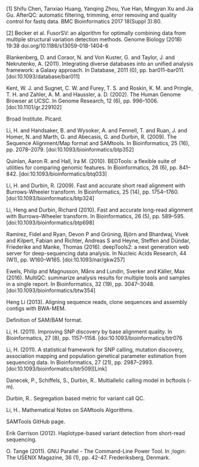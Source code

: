 [1] Shifu Chen, Tanxiao Huang, Yanqing Zhou, Yue Han, Mingyan Xu and Jia Gu. AfterQC: automatic filtering, trimming, error removing and quality control for fastq data. BMC Bioinformatics 2017 18(Suppl 3):80.

[2] Becker et al. FusorSV: an algorithm for optimally combining data from multiple structural variation detection methods. Genome Biology (2018) 19:38 doi.org/10.1186/s13059-018-1404-6

Blankenberg, D. and Coraor, N. and Von Kuster, G. and Taylor, J. and Nekrutenko, A. (2011). Integrating diverse databases into an unified analysis framework: a Galaxy approach. In Database, 2011 (0), pp. bar011–bar011. [doi:10.1093/database/bar011]

Kent, W. J. and Sugnet, C. W. and Furey, T. S. and Roskin, K. M. and Pringle, T. H. and Zahler, A. M. and Haussler, a. D. (2002). The Human Genome Browser at UCSC. In Genome Research, 12 (6), pp. 996–1006. [doi:10.1101/gr.229102]

Broad Institute. Picard.

Li, H. and Handsaker, B. and Wysoker, A. and Fennell, T. and Ruan, J. and Homer, N. and Marth, G. and Abecasis, G. and Durbin, R. (2009). The Sequence Alignment/Map format and SAMtools. In Bioinformatics, 25 (16), pp. 2078–2079. [doi:10.1093/bioinformatics/btp352]

Quinlan, Aaron R. and Hall, Ira M. (2010). BEDTools: a flexible suite of utilities for comparing genomic features. In Bioinformatics, 26 (6), pp. 841–842. [doi:10.1093/bioinformatics/btq033]

Li, H. and Durbin, R. (2009). Fast and accurate short read alignment with Burrows-Wheeler transform. In Bioinformatics, 25 (14), pp. 1754–1760. [doi:10.1093/bioinformatics/btp324]

Li, Heng and Durbin, Richard (2010). Fast and accurate long-read alignment with Burrows–Wheeler transform. In Bioinformatics, 26 (5), pp. 589–595. [doi:10.1093/bioinformatics/btp698]

Ramírez, Fidel and Ryan, Devon P and Grüning, Björn and Bhardwaj, Vivek and Kilpert, Fabian and Richter, Andreas S and Heyne, Steffen and Dündar, Friederike and Manke, Thomas (2016). deepTools2: a next generation web server for deep-sequencing data analysis. In Nucleic Acids Research, 44 (W1), pp. W160–W165. [doi:10.1093/nar/gkw257]

Ewels, Philip and Magnusson, Måns and Lundin, Sverker and Käller, Max (2016). MultiQC: summarize analysis results for multiple tools and samples in a single report. In Bioinformatics, 32 (19), pp. 3047–3048. [doi:10.1093/bioinformatics/btw354]

Heng Li (2013). Aligning sequence reads, clone sequences and assembly contigs with BWA-MEM.

Definition of SAM/BAM format.

Li, H. (2011). Improving SNP discovery by base alignment quality. In Bioinformatics, 27 (8), pp. 1157–1158. [doi:10.1093/bioinformatics/btr076

Li, H. (2011). A statistical framework for SNP calling, mutation discovery, association mapping and population genetical parameter estimation from sequencing data. In Bioinformatics, 27 (21), pp. 2987–2993. [doi:10.1093/bioinformatics/btr509][Link]

Danecek, P., Schiffels, S., Durbin, R.. Multiallelic calling model in bcftools (-m).

Durbin, R.. Segregation based metric for variant call QC. 

Li, H.. Mathematical Notes on SAMtools Algorithms. 

SAMTools GitHub page. 

Erik Garrison (2012). Haplotype-based variant detection from short-read sequencing. 

O. Tange (2011). GNU Parallel - The Command-Line Power Tool. In ;login: The USENIX Magazine, 36 (1), pp. 42-47. Frederiksberg, Denmark. 
